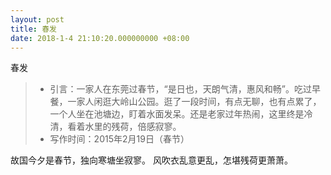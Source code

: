 ```yaml
---
layout: post
title: 春发
date: 2018-1-4 21:10:20.000000000 +08:00
---
```


春发
> - 引言：一家人在东莞过春节，“是日也，天朗气清，惠风和畅”。吃过早餐，一家人闲逛大岭山公园。逛了一段时间，有点无聊，也有点累了，一个人坐在池塘边，盯着水面发呆。还是老家过年热闹，这里终是冷清，看着水里的残荷，倍感寂寥。
> - 写作时间：2015年2月19日（春节）


故国今夕是春节，独向寒塘坐寂寥。
风吹衣乱意更乱，怎堪残荷更萧萧。